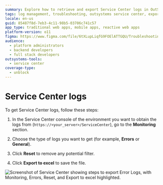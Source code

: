 ```yaml
---
summary: Explore how to retrieve and export Service Center logs in OutSystems 11 (O11) using the monitoring section.
tags: log management, troubleshooting, outsystems service center, exporting data, system monitoring
locale: en-us
guid: 85487f8d-7eb3-4c11-98b5-03706c741c57
app_type: traditional web apps, mobile apps, reactive web apps
platform-version: o11
figma: https://www.figma.com/file/6tXLupLiqfG9FOElATTGQU/Troubleshooting?node-id=3327:509
audience:
  - platform administrators
  - backend developers
  - full stack developers
outsystems-tools:
  - service center
coverage-type:
  - unblock
---
```


# Service Center logs

To get Service Center logs, follow these steps:

1. In the Service Center console of the environment you want to obtain the logs from (`https://<your_server>/ServiceCenter`), go to the **Monitoring** section.

1. Choose the type of logs you want to get (for example, **Errors** or **General**).

1. Click **Reset** to remove any potential filter.

1. Click **Export to excel** to save the file.

![Screenshot of Service Center showing steps to export Error Logs, with Monitoring, Errors, Reset, and Export to excel highlighted.](images/get-logs-sc.png "Service Center Error Log Export")
